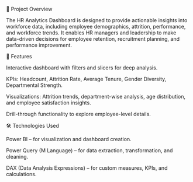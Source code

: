 📌 Project Overview

The HR Analytics Dashboard is designed to provide actionable insights into workforce data, including employee demographics, attrition, performance, and workforce trends. It enables HR managers and leadership to make data-driven decisions for employee retention, recruitment planning, and performance improvement.

🚀 Features

Interactive dashboard with filters and slicers for deep analysis.

KPIs: Headcount, Attrition Rate, Average Tenure, Gender Diversity, Departmental Strength.

Visualizations: Attrition trends, department-wise analysis, age distribution, and employee satisfaction insights.

Drill-through functionality to explore employee-level details.

🛠️ Technologies Used

Power BI – for visualization and dashboard creation.

Power Query (M Language) – for data extraction, transformation, and cleaning.

DAX (Data Analysis Expressions) – for custom measures, KPIs, and calculations.
